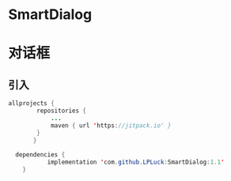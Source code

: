 # SmartDialog
对话框
======
引入
----
```java
allprojects {
		repositories {
			...
			maven { url 'https://jitpack.io' }
		}
	   }
  
  dependencies {
	       implementation 'com.github.LPLuck:SmartDialog:1.1'
	}
```
